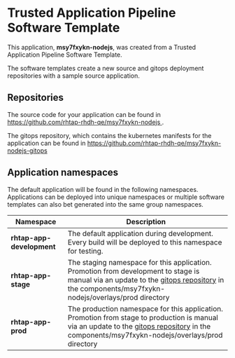 # Trusted Application Pipeline Software Template

This application, **msy7fxykn-nodejs**, was created from a Trusted Application Pipeline Software Template.

The software templates create a new source and gitops deployment repositories with a sample source application. 

## Repositories

The source code for your application can be found in [https://github.com/rhtap-rhdh-qe/msy7fxykn-nodejs ](https://github.com/rhtap-rhdh-qe/msy7fxykn-nodejs ).
 
The gitops repository, which contains the kubernetes manifests for the application can be found in 
[https://github.com/rhtap-rhdh-qe/msy7fxykn-nodejs-gitops ](https://github.com/rhtap-rhdh-qe/msy7fxykn-nodejs-gitops ) 

## Application namespaces 

The default application will be found in the following namespaces. Applications can be deployed into unique namespaces or multiple software templates can also bet generated into the same group namespaces.  

|  Namespace   |  Description   |  
| -------- | -------- |   
| **rhtap-app-development** | The default application during development. Every build will be deployed to this namespace for testing. | 
| **rhtap-app-stage** | The staging namespace for this application. Promotion from development to stage is manual via an update to the [gitops repository](https://github.com/rhtap-rhdh-qe/msy7fxykn-nodejs-gitops ) in the components/msy7fxykn-nodejs/overlays/prod directory |  
| **rhtap-app-prod** | The production namespace for this application. Promotion from stage to production is manual via an update to the [gitops repository](https://github.com/rhtap-rhdh-qe/msy7fxykn-nodejs-gitops ) in the components/msy7fxykn-nodejs/overlays/prod directory | 